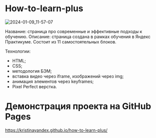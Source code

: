 # How-to-learn-plus

![2024-01-09_11-57-07](https://github.com/KristinaYandex/how-to-learn-plus/assets/115872997/56ec65b3-4b8e-4979-bd27-4757226700ec)

Название: страница про современные и эффективные подходы к обучению.
Описание: страница создана в рамках обучения в Яндекс Практикуме. Состоит из 11 самостоятельных блоков.

Технологии: 
- HTML;
- CSS;
- методология БЭМ;
- вставка видео через iframe, изображений через img;
- анимация элементов через keyframes;
- Pixel Perfect верстка.

# Демонстрация проекта на GitHub Pages
https://kristinayandex.github.io/how-to-learn-plus/
